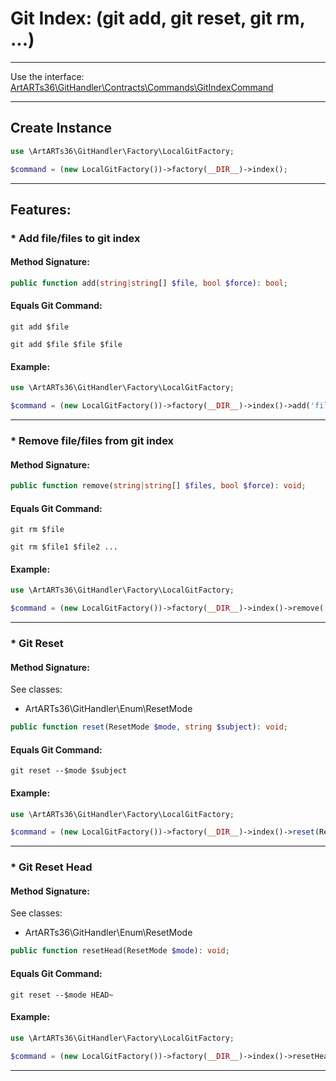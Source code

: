 # Git Index: (git add, git reset, git rm, ...)

---

Use the interface: [ArtARTs36\GitHandler\Contracts\Commands\GitIndexCommand](/Users/artem/PhpstormProjects/artarts36/libraries/git/src/Contracts/Commands/GitIndexCommand.php)

---

## Create Instance

```php
use \ArtARTs36\GitHandler\Factory\LocalGitFactory;

$command = (new LocalGitFactory())->factory(__DIR__)->index();
```

---

## Features:

### * Add file/files to git index

#### Method Signature:



```php
public function add(string|string[] $file, bool $force): bool;
```

#### Equals Git Command:

`git add $file`

`git add $file $file $file`

#### Example:

```php
use \ArtARTs36\GitHandler\Factory\LocalGitFactory;

$command = (new LocalGitFactory())->factory(__DIR__)->index()->add('file-test', true);
```

---
### * Remove file/files from git index

#### Method Signature:



```php
public function remove(string|string[] $files, bool $force): void;
```

#### Equals Git Command:

`git rm $file`

`git rm $file1 $file2 ...`

#### Example:

```php
use \ArtARTs36\GitHandler\Factory\LocalGitFactory;

$command = (new LocalGitFactory())->factory(__DIR__)->index()->remove('files-test', true);
```

---
### * Git Reset

#### Method Signature:

See classes: 

* ArtARTs36\GitHandler\Enum\ResetMode

```php
public function reset(ResetMode $mode, string $subject): void;
```

#### Equals Git Command:

`git reset --$mode $subject`

#### Example:

```php
use \ArtARTs36\GitHandler\Factory\LocalGitFactory;

$command = (new LocalGitFactory())->factory(__DIR__)->index()->reset(ResetMode::from(ResetMode::SOFT), 'subject-test');
```

---
### * Git Reset Head

#### Method Signature:

See classes: 

* ArtARTs36\GitHandler\Enum\ResetMode

```php
public function resetHead(ResetMode $mode): void;
```

#### Equals Git Command:

`git reset --$mode HEAD~`

#### Example:

```php
use \ArtARTs36\GitHandler\Factory\LocalGitFactory;

$command = (new LocalGitFactory())->factory(__DIR__)->index()->resetHead(ResetMode::from(ResetMode::SOFT));
```

---
